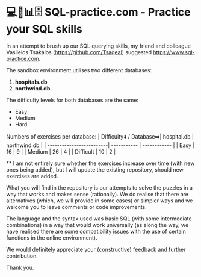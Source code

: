 # 💻📝📊🗄️ SQL-practice.com - Practice your SQL skills

In an attempt to brush up our SQL querying skills, my friend and colleague Vasileios Tsakalos (https://github.com/Tsaqeal) suggested https://www.sql-practice.com.

The sandbox environment utilises two different databases:
1. **hospitals.db**
2. **northwind.db**

The difficulty levels for both databases are the same:
- Easy
- Medium
- Hard

Numbers of exercises per database:
| Difficulty⬇️ / Database➡️| hospital.db | northwind.db |
| -------------------------| ----------- | ------------ |
| Easy                     | 16          | 9            |
| Medium                   | 26          | 4            |
| Difficult                | 10          | 2            |

** I am not entirely sure whether the exercises increase over time (with new ones being added), but I will update the existing repository, should new exercises are added.

What you will find in the repository is our attempts to solve the puzzles in a way that works and makes sense (rationally). We do realise that there are alternatives (which, we will provide in some cases) or simpler ways and we welcome you to leave comments or code improvements. 

The language and the syntax used was basic SQL (with some intermediate combinations) in a way that would work universally (as along the way, we have realised there are some compatibility issues with the use of certain functions in the online environment).

We would definitely appreciate your (constructive) feedback and further contribution.

Thank you.
